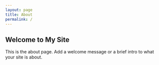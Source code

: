 ```yaml
---
layout: page
title: About
permalink: /
---
```


## Welcome to My Site

This is the about page. Add a welcome message or a brief intro to what your site is about.
